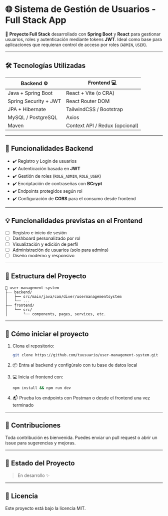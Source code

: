 # 🌐 Sistema de Gestión de Usuarios - Full Stack App

🎯 **Proyecto Full Stack** desarrollado con **Spring Boot** y **React** para gestionar usuarios, roles y autenticación mediante tokens **JWT**. Ideal como base para aplicaciones que requieran control de acceso por roles (`ADMIN`, `USER`).

---

## 🛠️ Tecnologías Utilizadas

| Backend ⚙️ | Frontend 💻 |
|------------|--------------|
| Java + Spring Boot | React + Vite (o CRA) |
| Spring Security + JWT | React Router DOM |
| JPA + Hibernate | TailwindCSS / Bootstrap |
| MySQL / PostgreSQL | Axios |
| Maven | Context API / Redux (opcional) |

---

## 🔐 Funcionalidades Backend

- ✔️ Registro y Login de usuarios
- ✔️ Autenticación basada en **JWT**
- ✔️ Gestión de roles (`ROLE_ADMIN`, `ROLE_USER`)
- ✔️ Encriptación de contraseñas con **BCrypt**
- ✔️ Endpoints protegidos según rol
- ✔️ Configuración de **CORS** para el consumo desde frontend

---

## 💡 Funcionalidades previstas en el Frontend

- [ ] Registro e inicio de sesión
- [ ] Dashboard personalizado por rol
- [ ] Visualización y edición de perfil
- [ ] Administración de usuarios (solo para admins)
- [ ] Diseño moderno y responsivo

---

## 📂 Estructura del Proyecto

```
📆 user-management-system
├── backend/
│   ├── src/main/java/com/diver/usermanagementsystem
│   └── ...
├── frontend/
│   └── src/
│       └── components, pages, services, etc.
```

---

## 🚀 Cómo iniciar el proyecto

1. Clona el repositorio:  
   ```bash
   git clone https://github.com/tuusuario/user-management-system.git
   ```

2. 📦 Entra al backend y configúralo con tu base de datos local

3. 💻 Inicia el frontend con:  
   ```bash
   npm install && npm run dev
   ```

4. 📬 Prueba los endpoints con Postman o desde el frontend una vez terminado

---

## 👋 Contribuciones

Toda contribución es bienvenida. Puedes enviar un pull request o abrir un issue para sugerencias y mejoras.

---

## 📅 Estado del Proyecto

> En desarrollo ✨

---

## 📖 Licencia

Este proyecto está bajo la licencia MIT.

